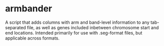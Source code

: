 # armbander
A script that adds columns with arm and band-level information to any tab-separated file, as well as genes included inbetween chromosome start and end locations. Intended primarily for use with .seg-format files, but applicable across formats.
